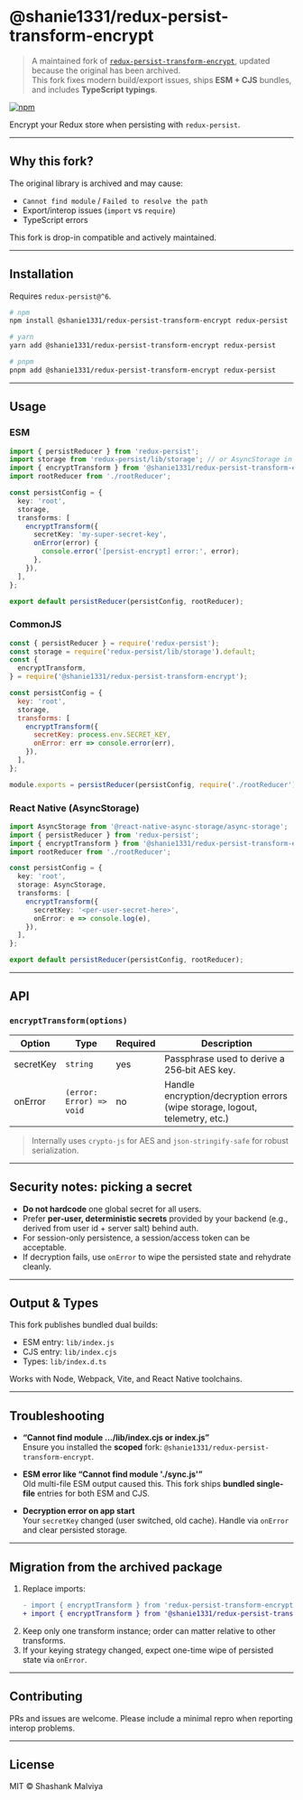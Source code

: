 # @shanie1331/redux-persist-transform-encrypt

> A maintained fork of [`redux-persist-transform-encrypt`](https://github.com/maxdeviant/redux-persist-transform-encrypt), updated because the original has been archived.  
> This fork fixes modern build/export issues, ships **ESM + CJS** bundles, and includes **TypeScript typings**.

[![npm](https://img.shields.io/npm/v/@shanie1331/redux-persist-transform-encrypt.svg)](https://www.npmjs.com/package/@shanie1331/redux-persist-transform-encrypt)

Encrypt your Redux store when persisting with `redux-persist`.

---

## Why this fork?

The original library is archived and may cause:

- `Cannot find module` / `Failed to resolve the path`
- Export/interop issues (`import` vs `require`)
- TypeScript errors

This fork is drop-in compatible and actively maintained.

---

## Installation

Requires `redux-persist@^6`.

```bash
# npm
npm install @shanie1331/redux-persist-transform-encrypt redux-persist

# yarn
yarn add @shanie1331/redux-persist-transform-encrypt redux-persist

# pnpm
pnpm add @shanie1331/redux-persist-transform-encrypt redux-persist
```

---

## Usage

### ESM

```ts
import { persistReducer } from 'redux-persist';
import storage from 'redux-persist/lib/storage'; // or AsyncStorage in RN
import { encryptTransform } from '@shanie1331/redux-persist-transform-encrypt';
import rootReducer from './rootReducer';

const persistConfig = {
  key: 'root',
  storage,
  transforms: [
    encryptTransform({
      secretKey: 'my-super-secret-key',
      onError(error) {
        console.error('[persist-encrypt] error:', error);
      },
    }),
  ],
};

export default persistReducer(persistConfig, rootReducer);
```

### CommonJS

```js
const { persistReducer } = require('redux-persist');
const storage = require('redux-persist/lib/storage').default;
const {
  encryptTransform,
} = require('@shanie1331/redux-persist-transform-encrypt');

const persistConfig = {
  key: 'root',
  storage,
  transforms: [
    encryptTransform({
      secretKey: process.env.SECRET_KEY,
      onError: err => console.error(err),
    }),
  ],
};

module.exports = persistReducer(persistConfig, require('./rootReducer'));
```

### React Native (AsyncStorage)

```ts
import AsyncStorage from '@react-native-async-storage/async-storage';
import { persistReducer } from 'redux-persist';
import { encryptTransform } from '@shanie1331/redux-persist-transform-encrypt';
import rootReducer from './rootReducer';

const persistConfig = {
  key: 'root',
  storage: AsyncStorage,
  transforms: [
    encryptTransform({
      secretKey: '<per-user-secret-here>',
      onError: e => console.log(e),
    }),
  ],
};

export default persistReducer(persistConfig, rootReducer);
```

---

## API

### `encryptTransform(options)`

| Option    | Type                     | Required | Description                                                                 |
| --------- | ------------------------ | -------- | --------------------------------------------------------------------------- |
| secretKey | `string`                 | yes      | Passphrase used to derive a 256‑bit AES key.                                |
| onError   | `(error: Error) => void` | no       | Handle encryption/decryption errors (wipe storage, logout, telemetry, etc.) |

> Internally uses `crypto-js` for AES and `json-stringify-safe` for robust serialization.

---

## Security notes: picking a secret

- **Do not hardcode** one global secret for all users.
- Prefer **per‑user, deterministic secrets** provided by your backend (e.g., derived from user id + server salt) behind auth.
- For session-only persistence, a session/access token can be acceptable.
- If decryption fails, use `onError` to wipe the persisted state and rehydrate cleanly.

---

## Output & Types

This fork publishes bundled dual builds:

- ESM entry: `lib/index.js`
- CJS entry: `lib/index.cjs`
- Types: `lib/index.d.ts`

Works with Node, Webpack, Vite, and React Native toolchains.

---

## Troubleshooting

- **“Cannot find module …/lib/index.cjs or index.js”**  
  Ensure you installed the **scoped** fork: `@shanie1331/redux-persist-transform-encrypt`.

- **ESM error like “Cannot find module './sync.js'”**  
  Old multi-file ESM output caused this. This fork ships **bundled single-file** entries for both ESM and CJS.

- **Decryption error on app start**  
  Your `secretKey` changed (user switched, old cache). Handle via `onError` and clear persisted storage.

---

## Migration from the archived package

1. Replace imports:
   ```diff
   - import { encryptTransform } from 'redux-persist-transform-encrypt'
   + import { encryptTransform } from '@shanie1331/redux-persist-transform-encrypt'
   ```
2. Keep only one transform instance; order can matter relative to other transforms.
3. If your keying strategy changed, expect one-time wipe of persisted state via `onError`.

---

## Contributing

PRs and issues are welcome. Please include a minimal repro when reporting interop problems.

---

## License

MIT © Shashank Malviya
